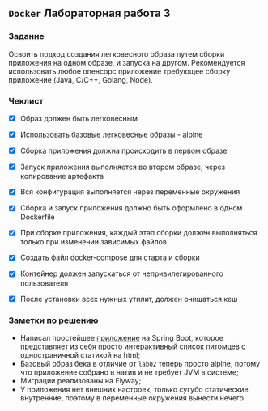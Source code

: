 ## `Docker` Лабораторная работа 3

### Задание

Освоить подход создания легковесного образа путем сборки приложения на одном образе, и запуска на другом. Рекомендуется использовать любое опенсорс приложение требующее сборку приложение (Java, C/C++, Golang, Node).


### Чеклист

- [x] Образ должен быть легковесным
- [x] Использовать базовые легковесные образы - alpine
- [x] Сборка приложения должна происходить в первом образе
- [x] Запуск приложения выполняется во втором образе, через копирование артефакта
- [x] Вся конфигурация выполняется через переменные окружения
- [x] Сборка и запуск приложения должно быть оформлено в одном Dockerfile
- [x] При сборке приложения, каждый этап сборки должен выполняться только при изменении зависимых файлов
- [x] Создать файл docker-compose для старта и сборки
- [x] Контейнер должен запускаться от непривилегированного пользователя
- [x] После установки всех нужных утилит, должен очищаться кеш


### Заметки по решению
- Написал простейшее [приложение](http://localhost/index.html) на Spring Boot, которое представляет из себя просто интерактивный список питомцев с одностраничной статикой на html;
- Базовый образ бека в отличие от `lab02` теперь просто alpine, потому что приложение собрано в натив и не требует JVM в системе;
- Миграции реализованы на Flyway;
- У приложения нет внешних настроек, только сугубо статические внутренние, поэтому в переменные окружения вынести нечего.
